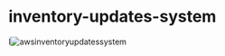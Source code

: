 # inventory-updates-system




l![awsinventoryupdatessystem](https://github.com/ArvidEllan/inventory-updates-system/assets/99280261/fb341caa-544a-4072-9d0d-4edf47ac49e8)

